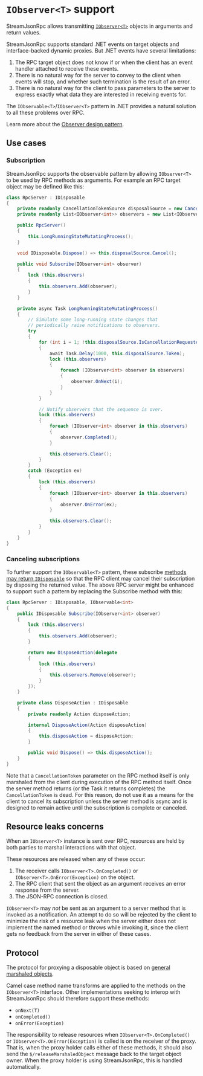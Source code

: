 # `IObserver<T>` support

StreamJsonRpc allows transmitting [`IObserver<T>`](https://learn.microsoft.com/dotnet/api/system.iobserver-1) objects in arguments and return values.

StreamJsonRpc supports standard .NET events on target objects and interface-backed dynamic proxies.
But .NET events have several limitations:

1. The RPC target object does not know if or when the client has an event handler attached to receive these events.
1. There is no natural way for the server to convey to the client when events will stop, and whether such termination is the result of an error.
1. There is no natural way for the client to pass parameters to the server to express exactly what data they are interested in receiving events for.

The `IObservable<T>`/`IObserver<T>` pattern in .NET provides a natural solution to all these problems over RPC.

Learn more about the [Observer design pattern](https://docs.microsoft.com/en-us/dotnet/standard/events/observer-design-pattern).

## Use cases

### Subscription

StreamJsonRpc supports the observable pattern by allowing `IObserver<T>` to be used by RPC methods as arguments.
For example an RPC target object may be defined like this:

```cs
class RpcServer : IDisposable
{
    private readonly CancellationTokenSource disposalSource = new CancellationTokenSource();
    private readonly List<IObserver<int>> observers = new List<IObserver<int>>();

    public RpcServer()
    {
        this.LongRunningStateMutatingProcess();
    }

    void IDisposable.Dispose() => this.disposalSource.Cancel();

    public void Subscribe(IObserver<int> observer)
    {
        lock (this.observers)
        {
            this.observers.Add(observer);
        }
    }

    private async Task LongRunningStateMutatingProcess()
    {
        // Simulate some long-running state changes that
        // periodically raise notifications to observers.
        try
        {
            for (int i = 1; !this.disposalSource.IsCancellationRequested; i++)
            {
                await Task.Delay(1000, this.disposalSource.Token);
                lock (this.observers)
                {
                    foreach (IObserver<int> observer in observers)
                    {
                        observer.OnNext(i);
                    }
                }
            }

            // Notify observers that the sequence is over.
            lock (this.observers)
            {
                foreach (IObserver<int> observer in this.observers)
                {
                    observer.Completed();
                }

                this.observers.Clear();
            }
        }
        catch (Exception ex)
        {
            lock (this.observers)
            {
                foreach (IObserver<int> observer in this.observers)
                {
                    observer.OnError(ex);
                }

                this.observers.Clear();
            }
        }
    }
}
```

### Canceling subscriptions

To further support the `IObservable<T>` pattern, these subscribe [methods may return `IDisposable`](disposable.md) so that the RPC client may cancel their subscription by disposing the returned value.
The above RPC server might be enhanced to support such a pattern by replacing the Subscribe method with this:

```cs
class RpcServer : IDisposable, IObservable<int>
{
    public IDisposable Subscribe(IObserver<int> observer)
    {
        lock (this.observers)
        {
            this.observers.Add(observer);
        }

        return new DisposeAction(delegate
        {
            lock (this.observers)
            {
                this.observers.Remove(observer);
            }
        });
    }

    private class DisposeAction : IDisposable
    {
        private readonly Action disposeAction;

        internal DisposeAction(Action disposeAction)
        {
            this.disposeAction = disposeAction;
        }

        public void Dispose() => this.disposeAction();
    }
}
```

Note that a `CancellationToken` parameter on the RPC method itself is only marshaled from the client during execution of the RPC method itself.
Once the server method returns (or the Task it returns completes) the `CancellationToken` is dead.
For this reason, do not use it as a means for the client to cancel its subscription unless the server method
is async and is designed to remain active until the subscription is complete or canceled.

## Resource leaks concerns

When an `IObserver<T>` instance is sent over RPC, resources are held by both parties to marshal interactions
with that object.

These resources are released when any of these occur:

1. The receiver calls `IObserver<T>.OnCompleted()` or `IObserver<T>.OnError(Exception)` on the object.
1. The RPC client that sent the object as an argument receives an error response from the server.
1. The JSON-RPC connection is closed.

`IObserver<T>` may *not* be sent as an argument to a server method that is invoked as a notification.
An attempt to do so will be rejected by the client to minimize the risk of a resource leak when
the server either does not implement the named method or throws while invoking it,
since the client gets no feedback from the server in either of these cases.

## Protocol

The protocol for proxying a disposable object is based on [general marshaled objects](general_marshaled_objects.md).

Camel case method name transforms are applied to the methods on the `IObserver<T>` interface.
Other implementations seeking to interop with StreamJsonRpc should therefore support these methods:

* `onNext(T)`
* `onCompleted()`
* `onError(Exception)`

The responsibility to release resources when `IObserver<T>.OnCompleted()` or `IObserver<T>.OnError(Exception)` is called is on the receiver of the proxy.
That is, when the proxy holder calls either of these methods, it should also send the `$/releaseMarshaledObject` message back to the target object owner. When the proxy holder is using StreamJsonRpc, this is handled automatically.
